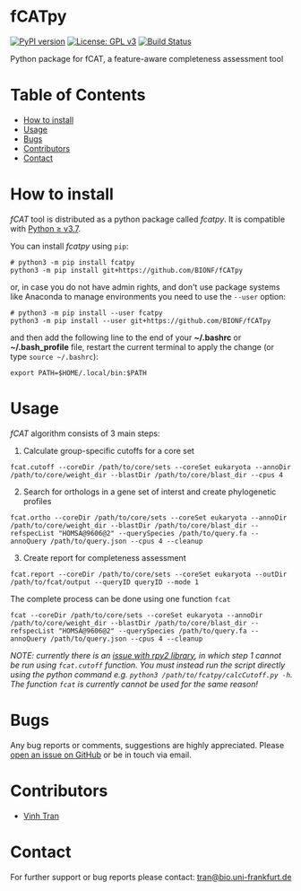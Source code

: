 # fCATpy
[![PyPI version](https://badge.fury.io/py/fcatpy.svg)](https://pypi.org/project/fcatpy/)
[![License: GPL v3](https://img.shields.io/badge/License-GPLv3-blue.svg)](https://www.gnu.org/licenses/gpl-3.0)
[![Build Status](https://travis-ci.com/BIONF/fCATpy.svg?branch=master)](https://travis-ci.com/BIONF/fCATpy)

Python package for fCAT, a feature-aware completeness assessment tool

# Table of Contents
* [How to install](#how-to-install)
* [Usage](#usage)
* [Bugs](#bugs)
* [Contributors](#contributors)
* [Contact](#contact)

# How to install

*fCAT* tool is distributed as a python package called *fcatpy*. It is compatible with [Python ≥ v3.7](https://www.python.org/downloads/).

You can install *fcatpy* using `pip`:
```
# python3 -m pip install fcatpy
python3 -m pip install git+https://github.com/BIONF/fCATpy
```

or, in case you do not have admin rights, and don't use package systems like Anaconda to manage environments you need to use the `--user` option:
```
# python3 -m pip install --user fcatpy
python3 -m pip install --user git+https://github.com/BIONF/fCATpy
```

and then add the following line to the end of your **~/.bashrc** or **~/.bash_profile** file, restart the current terminal to apply the change (or type `source ~/.bashrc`):

```
export PATH=$HOME/.local/bin:$PATH
```

# Usage

*fCAT* algorithm consists of 3 main steps:

1) Calculate group-specific cutoffs for a core set
```
fcat.cutoff --coreDir /path/to/core/sets --coreSet eukaryota --annoDir /path/to/core/weight_dir --blastDir /path/to/core/blast_dir --cpus 4
```

2) Search for orthologs in a gene set of interst and create phylogenetic profiles
```
fcat.ortho --coreDir /path/to/core/sets --coreSet eukaryota --annoDir /path/to/core/weight_dir --blastDir /path/to/core/blast_dir --refspecList "HOMSA@9606@2" --querySpecies /path/to/query.fa --annoQuery /path/to/query.json --cpus 4 --cleanup
```

3) Create report for completeness assessment
```
fcat.report --coreDir /path/to/core/sets --coreSet eukaryota --outDir /path/to/fcat/output --queryID queryID --mode 1
```

The complete process can be done using one function `fcat`
```
fcat --coreDir /path/to/core/sets --coreSet eukaryota --annoDir /path/to/core/weight_dir --blastDir /path/to/core/blast_dir --refspecList "HOMSA@9606@2" --querySpecies /path/to/query.fa --annoQuery /path/to/query.json --cpus 4 --cleanup
```

*NOTE: currently there is an [issue with rpy2 library](https://github.com/rpy2/rpy2/issues/739), in which step 1 cannot be run using `fcat.cutoff` function. You must instead run the script directly using the python command e.g. `python3 /path/to/fcatpy/calcCutoff.py -h`. The function `fcat` is currently cannot be used for the same reason!*

# Bugs
Any bug reports or comments, suggestions are highly appreciated. Please [open an issue on GitHub](https://github.com/BIONF/fCATpy/issues/new) or be in touch via email.

# Contributors
- [Vinh Tran](https://github.com/trvinh)

# Contact
For further support or bug reports please contact: tran@bio.uni-frankfurt.de

